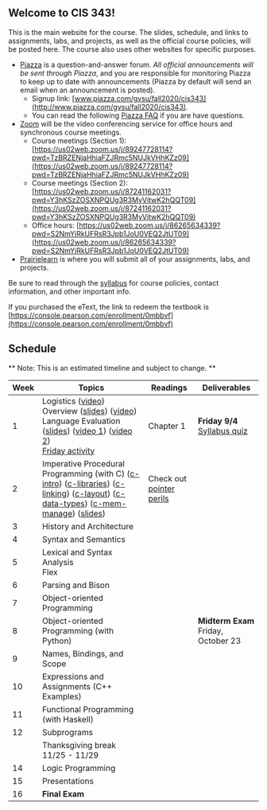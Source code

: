 ## Welcome to CIS 343!

This is the main website for the course.
The slides, schedule, and links to assignments, labs, and projects,
as well as the official course policies,
will be posted here.
The course also uses other websites for specific purposes.
* [Piazza](http://www.piazza.com) is a question-and-answer forum.
*All official announcements will be sent through Piazza*,
and you are responsible for monitoring Piazza to keep up to date with
announcements
(Piazza by default will send an email when an announcement is posted).
    * Signup link: [www.piazza.com/gvsu/fall2020/cis343](http://www.piazza.com/gvsu/fall2020/cis343).
    * You can read the following [Piazza FAQ](misc/piazza-faq.md) if you are
      have questions.
* [Zoom](https://zoom.us) will be the video conferencing service for office
  hours and synchronous course meetings.
    * Course meetings (Section 1):
      [https://us02web.zoom.us/j/89247728114?pwd=TzBRZENjaHhiaFZJRmc5NUJkVHhKZz09](https://us02web.zoom.us/j/89247728114?pwd=TzBRZENjaHhiaFZJRmc5NUJkVHhKZz09)
    * Course meetings (Section 2):
      [https://us02web.zoom.us/j/87241162031?pwd=Y3hKSzZOSXNPQUg3R3MyVitwK2hQQT09](https://us02web.zoom.us/j/87241162031?pwd=Y3hKSzZOSXNPQUg3R3MyVitwK2hQQT09)
    * Office hours:
      [https://us02web.zoom.us/j/86265634339?pwd=S2NmYjRkUFRsR3Jpb1JoU0VEQ2JtUT09](https://us02web.zoom.us/j/86265634339?pwd=S2NmYjRkUFRsR3Jpb1JoU0VEQ2JtUT09)
* [Prairielearn](https://prairielearn.engr.illinois.edu/pl/) is where you will
submit all of your assignments, labs, and projects.

Be sure to read through the [syllabus](syllabus.md) for course policies,
contact information, and other important info.

If you purchased the eText,
the link to redeem the textbook is
[https://console.pearson.com/enrollment/0mbbvf](https://console.pearson.com/enrollment/0mbbvf)

## Schedule

** Note: This is an estimated timeline and subject to change. **

| Week | Topics | Readings | Deliverables |
| ---- | ------ | -------- | ------------ |
|  1   | Logistics ([video](https://drive.google.com/file/d/1Fo96zEsNVDbt-hHwJaHGUazZNdsM1TdH/view?usp=sharing))<br> Overview ([slides](slides/overview.pdf)) ([video](https://drive.google.com/file/d/1mAlUxlsJqGChVPFOkfLllLG3MWysAiix/view?usp=sharing))<br> Language Evaluation ([slides](slides/language-evaluation.pdf)) ([video 1](https://drive.google.com/file/d/1tTy0RNCaGLEEjA4tpaDsI-Mal1kSGwjL/view?usp=sharing)) ([video 2](https://drive.google.com/file/d/14H-JfIr3Y38HST1wBcof7_i0P5B1yxWa/view?usp=sharing))<br> [Friday activity](activities/discussion-week-1.md) | Chapter 1 | **Friday 9/4** [Syllabus quiz](https://prairielearn.engr.illinois.edu/pl/) |
|  2   | Imperative Procedural Programming (with C) ([c-intro](https://drive.google.com/file/d/10q5hhlw_uPBrCA8P9bE6CQ-0nupVC5d_/view?usp=sharing)) ([c-libraries](https://drive.google.com/file/d/1A9klODAgrZKcKS_4JGD0pw2H56ih4Zvk/view?usp=sharing)) ([c-linking](https://drive.google.com/file/d/1GnJlLED_9jMScwv9YFH9jfyHmVpl2OGD/view?usp=sharing)) ([c-layout](https://drive.google.com/file/d/1-rYYUTsXRd_de1aERXlYSCd7nzAXKfQc/view?usp=sharing)) ([c-data-types](https://drive.google.com/file/d/1DsVTNdnj1WCRLL4tMednG5crp1zKNKat/view?usp=sharing)) ([c-mem-manage](https://drive.google.com/file/d/1eBDU846B3khQ0xLpk3WRwJZv0W5iU5fR/view?usp=sharing)) ([slides](slides/c-language.pdf)) | Check out [pointer perils](https://github.com/irawoodring/pointer_perils)  | |
|  3   | History and Architecture | | |
|  4   | Syntax and Semantics | | |
|  5   | Lexical and Syntax Analysis<br> Flex | | |
|  6   | Parsing and Bison | | |
|  7   | Object-oriented Programming | | |
|  8   | Object-oriented Programming (with Python) | | **Midterm Exam** Friday, October 23 |
|  9   | Names, Bindings, and Scope | | |
|  10  | Expressions and Assignments (C++ Examples) | | |
|  11  | Functional Programming (with Haskell) | | |
|  12  | Subprograms | | |
|      | Thanksgiving break 11/25 - 11/29 | | |
|  14  | Logic Programming | | |
|  15  | Presentations | | |
|  16  | **Final Exam** | | |
